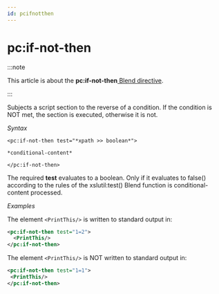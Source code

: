 ```yaml
---
id: pcifnotthen
---
```


# pc:if-not-then




:::note

This article is about the **pc:if-not-then**[ Blend directive](/docs/Repositories/Blend_directives).

:::

Subjects a script section to the reverse of a condition. If the condition is NOT met, the section is executed, otherwise it is not.

*Syntax*
 

```
<pc:if-not-then test="*xpath >> boolean*">

*conditional-content*

</pc:if-not-then>
```

The required **test** evaluates to a boolean. Only if it evaluates to false() according to the rules of the xslutil:test() Blend function is conditional-content processed.

*Examples*

The element `<PrintThis/>` is written to standard output in:

```xml
<pc:if-not-then test="1=2">
  <PrintThis/>
</pc:if-not-then>
```

The element `<PrintThis/>` is NOT written to standard output in:

```xml
<pc:if-not-then test="1=1">
 <PrintThis/>
</pc:if-not-then>
```

 